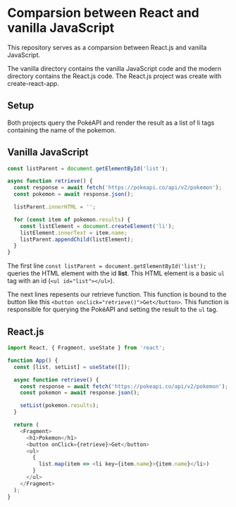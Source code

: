 # Comparsion between React and vanilla JavaScript

This repository serves as a comparsion between React.js and vanilla JavaScript.

The vanilla directory contains the vanilla JavaScript code and the modern directory contains the React.js code. The React.js project was create with create-react-app.

## Setup

Both projects query the PokéAPI and render the result as a list of li tags containing the name of the pokemon.

## Vanilla JavaScript

```javascript
const listParent = document.getElementById('list');

async function retrieve() {
  const response = await fetch('https://pokeapi.co/api/v2/pokemon');
  const pokemon = await response.json();

  listParent.innerHTML = '';

  for (const item of pokemon.results) {
    const listElement = document.createElement('li');
    listElement.innerText = item.name;
    listParent.appendChild(listElement);
  }
}
```

The first line `const listParent = document.getElementById('list');` queries the HTML element with the id __list__. This HTML element is a basic `ul` tag with an id (`<ul id="list"></ul>`).

The next lines repesents our retrieve function. This function is bound to the button like this `<button onclick="retrieve()">Get</button>`. This function is responsible for querying the PokéAPI and setting the result to the `ul` tag.

## React.js

```javascript
import React, { Fragment, useState } from 'react';

function App() {
  const [list, setList] = useState([]);

  async function retrieve() {
    const response = await fetch('https://pokeapi.co/api/v2/pokemon');
    const pokemon = await response.json();

    setList(pokemon.results);
  }

  return (
    <Fragment>
      <h1>Pokemon</h1>
      <button onClick={retrieve}>Get</button>
      <ul>
        {
          list.map(item => <li key={item.name}>{item.name}</li>)
        }
      </ul>
    </Fragment>
  );
}
```